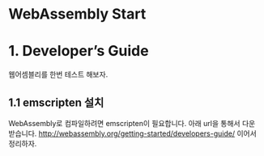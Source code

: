 WebAssembly Start
=================

# 1. Developer’s Guide
웹어셈블리를 한번 테스트 해보자.
## 1.1 emscripten 설치
WebAssembly로 컴파일하려면 emscripten이 필요합니다. 아래 url을 통해서 다운 받습니다. http://webassembly.org/getting-started/developers-guide/ 이어서 정리하자.

